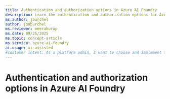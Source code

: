 ```yaml
---
title: Authentication and authorization options in Azure AI Foundry
description: Learn the authentication and authorization options for Azure AI Foundry including API keys, Microsoft Entra ID, managed identities, and common RBAC scenarios.
ms.author: jburchel
author: jonburchel
ms.reviewer: meerakurup
ms.date: 09/25/2025
ms.topic: concept-article
ms.service: azure-ai-foundry
ai.usage: ai-assisted
#customer intent: As a platform admin, I want to choose and implement the right authentication approach for Azure AI Foundry so my teams are secure and productive.
---
```


# Authentication and authorization options in Azure AI Foundry
<!--
Azure AI Foundry supports multiple authentication approaches to balance security, operational simplicity, and speed. This article explains the control plane and data plane model, compares API key and Microsoft Entra ID (formerly Azure AD) authentication, maps identities to roles, and describes common least privilege scenarios. Use this article with:

- [Role-based access control for Azure AI Foundry](rbac-azure-ai-foundry.md)
- [Configure keyless authentication with Microsoft Entra ID](../foundry-models/how-to/configure-entra-id.md)
- [Rotate API access keys](../../ai-services/rotate-keys.md?context=/azure/ai-foundry/context/context)
- [Azure built-in roles (AI + machine learning)](/azure/role-based-access-control/built-in-roles#ai-+-machine-learning)

> [!IMPORTANT]
> Use Microsoft Entra ID for production workloads to enable conditional access, managed identities, and least privilege RBAC. API keys are convenient for quick evaluation and legacy tooling but lack user level traceability.
## Control plane vs. data plane

Azure services separate management (_control plane_) from runtime operations (_data plane_).

| Plane | Scope in Azure AI Foundry | Typical operations | Example tools | Authorization surface |
|-------|---------------------------|--------------------|---------------|-----------------------|
| Control plane | Setting up and configuring hubs, projects, networking, encryption, and connections | Create or delete resources, assign roles, rotate keys, set up Private Link | Azure portal, Azure CLI, ARM templates and Bicep, Terraform | Azure RBAC (management actions and dataActions) |
| Data plane | Running and using model inference, agent interactions, evaluation jobs, and content safety calls | Chat completions, embedding generation, start fine-tune jobs, send agent messages, analyzer and classifier operations | SDKs, REST APIs, Azure AI Foundry portal playground | API key header or OAuth 2.0 (Microsoft Entra ID token) plus dataActions |

### Control and data plane diagram

![Diagram that shows the control plane (configuration, role assignments, networking, keys) influencing data plane operations (model inference, agent service, evaluations, content safety).](../media/authentication-options-ai-foundry/control-data-plane.png)

_Source file: control-data-plane.mmd (stored alongside the image for maintenance; not published)._ 

> [!NOTE]
> This diagram is conceptual. Check current service documentation for the latest supported resources and operations.
## Authentication methods

### API keys

API keys are static secrets scoped to an Azure AI Foundry resource (formerly Azure AI Services).

**Recommended for:**
- Rapid prototyping and isolated test environments
- Systems where rotating a single secret across multiple callers is operationally acceptable

**Advantages:** Simple, language agnostic, and doesn't require a token acquisition flow.

**Limitations:** Can't express user identity, is difficult to scope granularly, and is harder to audit. Disable API keys after you complete Microsoft Entra ID adoption.

### Microsoft Entra ID (token-based and keyless)

Microsoft Entra ID uses OAuth 2.0 bearer tokens. Principals get tokens for the resource scope (`https://cognitiveservices.azure.com/.default`).

**Recommended for:**
- Production workloads
- Conditional Access, MFA, and just-in-time access
- Least privilege RBAC and managed identity integration

**Advantages:** Fine-grained role assignments, per-principal auditing, controllable token lifetimes, automatic secret hygiene, and managed identities for services.

**Limitations:** Has slightly higher initial setup complexity and requires custom subdomain endpoints for some services. See [Configure keyless authentication with Microsoft Entra ID](../foundry-models/how-to/configure-entra-id.md).

## Feature support matrix: API key vs. Microsoft Entra ID

> [!IMPORTANT]
> Validate features marked [**TO VERIFY**] against current release notes if you rely on them for compliance-critical scenarios.
| Capability or feature | API Key | Microsoft Entra ID | Notes |
|---------------------|---------|--------------------|-------|
| Basic model inference (chat, embeddings) | Yes | Yes | Fully supported. |
| Fine-tuning operations | Yes | Yes | Entra ID provides per-principal audit. [**TO VERIFY**] |
| Agents service interactions | Yes | Yes | Use Entra ID for managed identity tool access. |
| Content safety analyze calls | Yes | Yes | Use RBAC to limit high-risk operations. |
| Batch analysis jobs (Multimodal Intelligence) | Yes | Yes | Entra ID is recommended for large-scale labeling. [**TO VERIFY**] |
| Portal playground usage | Yes | Yes | Playground uses project connection authentication mode. |
| Network isolation with Private Link | Yes | Yes | Entra ID adds Conditional Access benefits. |
| Conditional Access and MFA enforcement | No | Yes | Key-based auth bypasses user identity. |
| Least privilege with built-in and custom roles | Limited | Yes | Keys provide all-or-nothing access per resource. |
| Managed identity (system-assigned or user-assigned) | No | Yes | Enables secretless service-to-service auth. |
| Per-request user attribution | No | Yes | Token includes tenant and object IDs. |
| Revocation (immediate) | Rotate key | Remove the role or disable the principal | Short token lifetime still applies. |
| Support in automation pipelines | Yes (secret) | Yes (service principal or managed identity) | Entra ID avoids secret rotation overhead. |

## Identity types

| Identity type | Description | Typical use in Foundry | Advantages | Considerations |
|---------------|-------------|------------------------|------------|----------------|
| User principal | Individual user in Entra ID | Portal, exploratory dev, model evaluation | Fine-grained auditing, Conditional Access policies | Not ideal for unattended jobs |
| Service principal (app registration) | Application identity that uses a client secret or certificate | CI/CD pipelines, batch orchestration, external systems | Supports automation, supports certificate auth | Secrets and certificates must be rotated, avoid assigning overly broad roles |
| Managed identity (system-assigned) | Azure resource-bound identity automatically managed by the platform | Deployed services calling Foundry (Functions, Web Apps, Container Apps) | No secret management, lifecycle tied to the resource | Works only in Azure, can't be used outside the cloud |
| Managed identity (user-assigned) | Standalone identity that attaches to multiple resources | Share a workload identity across apps and define a rotation boundary | Reusable across hosts, enables granular role scoping | Lifecycle is decoupled—you must manage it separately |

## Built-in roles overview

See the authoritative list in [Azure built-in roles (AI + machine learning)](/azure/role-based-access-control/built-in-roles#ai-+-machine-learning). Common examples:

| Scenario | Typical built-in role(s) | Notes |
|----------|--------------------------|-------|
| Consume inference only | Cognitive Services User or Cognitive Services OpenAI User | Grants data plane usage. Doesn't allow management plane writes. |
| Manage deployments or fine-tune models | Cognitive Services OpenAI Contributor | Includes permissions to create or update model deployments. |
| Rotate keys or manage resource | Cognitive Services Contributor | Broad. Consider a custom role for least privilege. |
| Observability and metric reads | (Varies) Cognitive Services User plus monitoring roles | Combine with Azure Monitor Reader if needed. |

> [!TIP]
> Create a custom role when a built-in role grants more permissions than you need.
## Set up Microsoft Entra ID

High-level steps. See the detailed guide: [Configure key-less authentication](../foundry-models/how-to/configure-entra-id.md).

1. Ensure your Azure AI Foundry resource has a custom subdomain configured. See [Custom subdomains](/azure/ai-services/cognitive-services-custom-subdomains).
1. Assign the needed built-in or custom role, such as Cognitive Services User, to each principal—user, service principal, or managed identity—at the resource or project scope.
1. For a service principal, create an app registration, add a client secret or certificate, and note the tenant ID, client ID, and secret or certificate.
1. For a managed identity, enable the system-assigned identity on the calling service or attach a user-assigned identity, then assign a role to it on the Azure AI Foundry resource.
1. Update project connections in Azure AI Foundry to use Microsoft Entra ID: Management center > Connected resources > Access details > Authentication > Microsoft Entra ID.
1. Remove key-based authentication after all callers use token authentication. Optionally disable local authentication in deployment templates.

### Example: Contoso mixed workload scenario

![Diagram that shows developers, a CI/CD service principal, and a managed identity enabled Azure Function interacting with an Azure AI Foundry resource while a security admin applies RBAC and Azure Monitor and tracing receive logs.](../media/authentication-options-ai-foundry/contoso-mixed-scenario.png)

_Diagram source file: contoso-mixed-scenario.mmd (stored with the image for maintenance; not published)._ 

- Give developers the `Cognitive Services User` role for inference.
- Give the service principal a custom role that allows deployment and evaluation actions.
- Give the managed identity for the Azure Function only the inference dataActions.
- Security admin reviews role assignments regularly.

## Common setup scenarios

### Scenario: Restrict users to model inference but not agents
1. Create a custom role that excludes agent dataActions.
1. Assign users the custom role and the `Cognitive Services User` role if they need baseline inference.
1. Attempt an agent action to confirm it's denied.

### Scenario: Separate admins (configuration) from developers (build)
1. Assign a minimal management plane custom role to admins (resource write and delete plus networking; no dataActions).
1. Assign developers data plane roles (for example, Cognitive Services OpenAI User or a custom role) without management plane delete rights.
1. Review assignments periodically by using Azure Access Reviews.

### Scenario: Least-privileged project access
1. Inventory required operations (inference, fine-tuning, evaluation, content safety).
1. Start with the narrowest built-in role that covers most needs, and clone it into a custom role.
1. Add only needed dataActions for additional features; avoid wildcards.
1. Test with a nonprivileged principal. Expand incrementally.
1. Automate assignment by using IaC (Bicep/ARM) for consistency.

## Service authentication patterns

| Pattern | Description | Example | Recommended identity |
|---------|-------------|---------|----------------------|
| Server-to-service (headless) | Backend runs inference for users. | API layer that enriches chat responses. | Managed identity (preferred) or service principal |
| Client app direct call | Front end calls the inference service (don't expose secrets). | Native or mobile app | Use a secure backend token broker. Don't embed keys. |
| Data pipeline batch | Nightly batch fine-tunes models or runs evaluations. | Scheduled job | Service principal with limited custom role |
| Agent tool access to Azure resources | Agent calls other Azure services through tools. | Retrieval augmentation | Managed identity with least privilege |

## Auto role assignments

Some creation workflows can auto assign broad roles, such as granting the resource creator the Owner or Contributor role. Review roles and downgrade them to least privilege right after provisioning. Document any automation that depends on elevated roles.

## Auditing and monitoring

- Use Azure Monitor logs and activity logs to correlate RBAC changes with data plane usage.
- Enable diagnostic settings to export to Log Analytics or a SIEM.
- Scan regularly for principals that still use API keys and migrate them to Entra ID.

## Related content

- [Authenticate requests to Azure AI services](/azure/ai-services/authentication)
- [Configure key-less authentication with Microsoft Entra ID](../foundry-models/how-to/configure-entra-id.md)
- [Azure built-in roles (AI + machine learning)](/azure/role-based-access-control/built-in-roles#ai-+-machine-learning)
- [Managed identities for Azure resources](/entra/identity/managed-identities-azure-resources/overview)
-->

